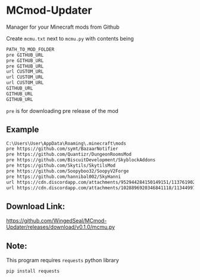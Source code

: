 # MCmod-Updater
Manager for your Minecraft mods from Github

Create `mcmu.txt` next to `mcmu.py` with contents being
```txt
PATH_TO_MOD_FOLDER
pre GITHUB_URL
pre GITHUB_URL
pre GITHUB_URL
url CUSTOM_URL
url CUSTOM_URL
url CUSTOM_URL
GITHUB_URL
GITHUB_URL
GITHUB_URL
```

`pre` is for downloading pre release of the mod

## Example
```txt
C:\Users\User\AppData\Roaming\.minecraft\mods
pre https://github.com/symt/BazaarNotifier
pre https://github.com/Quantizr/DungeonRoomsMod
pre https://github.com/BiscuitDevelopment/SkyblockAddons
pre https://github.com/Skytils/SkytilsMod
pre https://github.com/Soopyboo32/SoopyV2Forge
pre https://github.com/hannibal002/SkyHanni
url https://cdn.discordapp.com/attachments/952944284150149151/1137619027791974430/SkyblockExtras-2.2.0-pre16-RELEASE.jar
url https://cdn.discordapp.com/attachments/1028896920346841118/1134499760989020332/NotEnoughUpdates-2.1.1-Alpha-19.jar
```

## Download Link: 
https://github.com/WingedSeal/MCmod-Updater/releases/download/v0.1.0/mcmu.py

## Note:
This program requires `requests` python library

```
pip install requests
```

